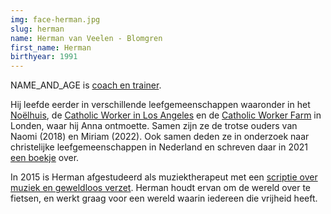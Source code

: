 ```yaml
---
img: face-herman.jpg
slug: herman
name: Herman van Veelen - Blomgren
first_name: Herman
birthyear: 1991
---
```

NAME_AND_AGE is
[coach en trainer](http://hermanvanveelen.wordpress.com/).

Hij leefde eerder in verschillende leefgemeenschappen waaronder in het [Noëlhuis](http://noelhuis.nl/),
de [Catholic Worker in Los Angeles](http://lacatholicworker.org/) en de [Catholic Worker
Farm](http://thecatholicworkerfarm.org/) in Londen, waar hij Anna ontmoette.
Samen zijn ze de trotse ouders van Naomi (2018) en Miriam (2022). Ook samen deden ze in onderzoek naar 
christelijke leefgemeenschappen in Nederland en schreven daar in 2021 [een boekje](https://verenigingreligieuzeleefgemeenschappen.nl/publicaties/) over.

In 2015 is Herman afgestudeerd als muziektherapeut met een [scriptie over muziek
en geweldloos verzet](http://muziektherapieblog.artez.nl/?p=890).
Herman houdt ervan om de wereld over te fietsen, en werkt graag voor een wereld
waarin iedereen die vrijheid heeft.
